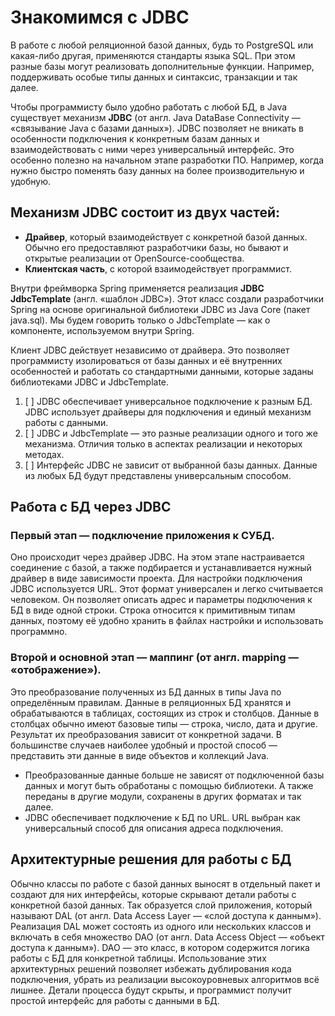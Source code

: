 # Знакомимся с JDBC

В работе с любой реляционной базой данных, будь то PostgreSQL или какая-либо другая, применяются стандарты языка SQL. 
При этом разные базы могут реализовать дополнительные функции. Например, поддерживать особые типы данных и синтаксис, 
транзакции и так далее. 

Чтобы программисту было удобно работать с любой БД, в Java существует механизм **JDBC** (от англ. Java DataBase Connectivity 
— «связывание Java с базами данных»). JDBC позволяет не вникать в особенности подключения к конкретным базам данных 
и взаимодействовать с ними через универсальный интерфейс. Это особенно полезно на начальном этапе разработки ПО. 
Например, когда нужно быстро поменять базу данных на более производительную и удобную. 

## Механизм JDBC состоит из двух частей:  
- **Драйвер**, который взаимодействует с конкретной базой данных. Обычно его предоставляют разработчики базы, но бывают и открытые реализации от OpenSource-сообщества.
- **Клиентская часть**, с которой взаимодействует программист.

Внутри фреймворка Spring применяется реализация **JDBC JdbcTemplate** (англ. «шаблон JDBC»). Этот класс создали разработчики 
Spring на основе оригинальной библиотеки JDBC из Java Core (пакет java.sql). Мы будем говорить только о JdbcTemplate — 
как о компоненте, используемом внутри Spring. 

Клиент JDBC действует независимо от драйвера. Это позволяет программисту изолироваться от базы данных и её внутренних 
особенностей и работать со стандартными данными, которые заданы библиотеками JDBC и JdbcTemplate.

1. [ ] JDBC обеспечивает универсальное подключение к разным БД. JDBC использует драйверы для подключения и единый механизм работы с данными.
2. [ ] JDBC и JdbcTemplate — это разные реализации одного и того же механизма. Отличия только в аспектах реализации и некоторых методах.
3. [ ] Интерфейс JDBC не зависит от выбранной базы данных. Данные из любых БД будут представлены универсальным способом.

## Работа с БД через JDBC

### Первый этап — подключение приложения к СУБД. 
Оно происходит через драйвер JDBC. На этом этапе настраивается соединение с базой, а также подбирается и устанавливается 
нужный драйвер в виде зависимости проекта.
Для настройки подключения JDBC используется URL. Этот формат универсален и легко считывается человеком. Он позволяет 
описать адрес и параметры подключения к БД в виде одной строки. Строка относится к примитивным типам данных, поэтому 
её удобно хранить в файлах настройки и использовать программно.

### Второй и основной этап — маппинг (от англ. mapping — «отображение»).

Это преобразование полученных из БД данных в типы Java по определённым правилам. Данные в реляционных БД хранятся и 
обрабатываются в таблицах, состоящих из строк и столбцов. Данные в столбцах обычно имеют базовые типы — строка, число, 
дата и другие. Результат их преобразования зависит от конкретной задачи. В большинстве случаев наиболее удобный и 
простой способ — представить эти данные в виде объектов и коллекций Java.

- Преобразованные данные больше не зависят от подключенной базы данных и могут быть обработаны с помощью библиотеки.
  А также переданы в другие модули, сохранены в других форматах и так далее.
- JDBC обеспечивает подключение к БД по URL.
  URL выбран как универсальный способ для описания адреса подключения.

## Архитектурные решения для работы с БД

Обычно классы по работе с базой данных выносят в отдельный пакет и создают для них интерфейсы, которые скрывают детали 
работы с конкретной базой данных. Так образуется слой приложения, который называют DAL (от англ. Data Access Layer — 
«слой доступа к данным»).
Реализация DAL может состоять из одного или нескольких классов и включать в себя множество DAO (от англ. Data Access Object — 
«объект доступа к данным»). DAO — это класс, в котором содержится логика работы с БД для конкретной таблицы.
Использование этих архитектурных решений позволяет избежать дублирования кода подключения, убрать из реализации 
высокоуровневых алгоритмов всё лишнее. Детали процесса будут скрыты, и программист получит простой интерфейс для работы с данными в БД.